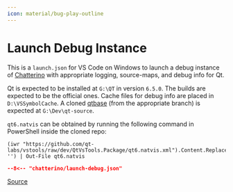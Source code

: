 ```yaml
---
icon: material/bug-play-outline
---
```


# Launch Debug Instance

This is a `launch.json` for VS Code on Windows to launch a debug instance of [Chatterino](<(https://chatterino.com)>) with appropriate logging, source-maps, and debug info for Qt.

Qt is expected to be installed at `G:\QT` in version `6.5.0`. The builds are expected to be the official ones. Cache files for debug info are placed in `D:\VSSymbolCache`. A cloned [qtbase](https://github.com/qt/qtbase/) (from the appropriate branch) is expected at `G:\Dev\qt-source`.

`qt6.natvis` can be obtained by running the following command in PowerShell inside the cloned repo:

```pwsh
(iwr "https://github.com/qt-labs/vstools/raw/dev/QtVsTools.Package/qt6.natvis.xml").Content.Replace('##NAMESPACE##::', '') | Out-File qt6.natvis
```

```json linenums="1" title="chatterino/launch-debug.json"
--8<-- "chatterino/launch-debug.json"
```

[Source][source]

[source]: https://github.com/Nerixyz/scripts/blob/main/scripts/chatterino/launch-debug.json
